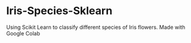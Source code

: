 # Iris-Species-Sklearn
Using Scikit Learn to classify different species of Iris flowers. 
Made with Google Colab
